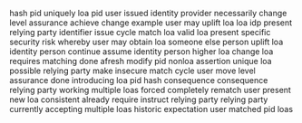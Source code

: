 hash pid uniquely loa pid user issued identity provider necessarily change level assurance achieve change example user may uplift loa loa idp present relying party identifier issue cycle match loa valid loa present specific security risk whereby user may obtain loa someone else person uplift loa identity person continue assume identity person higher loa change loa requires matching done afresh modify pid nonloa assertion unique loa possible relying party make insecure match cycle user move level assurance done introducing loa pid hash consequence consequence relying party working multiple loas forced completely rematch user present new loa consistent already require instruct relying party relying party currently accepting multiple loas historic expectation user matched pid loas